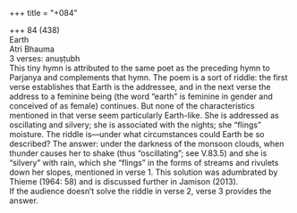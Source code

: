 +++
title = "+084"

+++
84 (438)  
Earth  
Atri Bhauma  
3 verses: anuṣṭubh  
This tiny hymn is attributed to the same poet as the preceding hymn to Parjanya  and complements that hymn. The poem is a sort of riddle: the first verse establishes  that Earth is the addressee, and in the next verse the address to a feminine being  (the word “earth” is feminine in gender and conceived of as female) continues. But  none of the characteristics mentioned in that verse seem particularly Earth-like. She is addressed as oscillating and silvery; she is associated with the nights; she “flings”  moisture. The riddle is—under what circumstances could Earth be so described?  The answer: under the darkness of the monsoon clouds, when thunder causes her  to shake (thus “oscillating”; see V.83.5) and she is “silvery” with rain, which she  “flings” in the forms of streams and rivulets down her slopes, mentioned in verse  1. This solution was adumbrated by Thieme (1964: 58) and is discussed further in  Jamison (2013).  
If the audience doesn’t solve the riddle in verse 2, verse 3 provides the answer.  